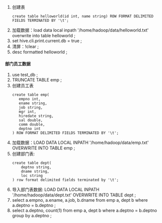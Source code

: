 1. 创建表
    ```text
    create table helloworld(id int, name string) ROW FORMAT DELIMITED FIELDS TERMINATED BY '\t';
    ```
2. 加载数据：load data local inpath '/home/hadoop/data/helloworld.txt' overwrite into table helloworld ;
3. set hive.cli.print.current.db = true ;
4. 清屏：!clear ;
5. desc formatted helloworld ;
#### 部门员工数据
1. use test_db ;
2. TRUNCATE TABLE emp ;
3. 创建员工表
    ```text
    create table emp(
       empno int, 
       ename string,
       job string,
       mgr int,
       hiredate string,
       sal double,
       comm double,
       deptno int
    ) ROW FORMAT DELIMITED FIELDS TERMINATED BY '\t';
    ```
4. 加载数据：LOAD DATA LOCAL INPATH '/home/hadoop/data/emp.txt' OVERWRITE INTO TABLE emp ;
5. 创建部门表:
    ```text
    create table dept(
        deptno string, 
        dname string, 
        loc string
    ) row format delimited fields terminated by '\t';
    ```
6. 导入部门表数据: LOAD DATA LOCAL INPATH '/home/hadoop/data/dept.txt' OVERWRITE INTO TABLE dept ;
7. select a.empno, a.ename, a.job, b.dname from emp a, dept b where a.deptno = b.deptno ;
8. select a.deptno, count(1) from emp a, dept b where a.deptno = b.deptno group by a.deptno ;
